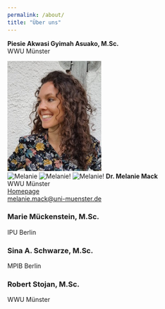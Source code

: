 ```yaml
---
permalink: /about/
title: "Über uns"
---
```


**Piesie Akwasi Gyimah Asuako, M.Sc.**  
WWU Münster 

![Melanie](/assets/images/Passbild.jpg)  
![Melanie]({{https://melm0c.github.io/MONALI-webpage/about/}}/images//assets/images/Passbild.jpg)
![Melanie!]({{https://melm0c.github.io}}/images//assets/images/Passbild.jpg)
![Melanie!](https://melm0c.github.io/assets/images/Passbild.jpg)
**Dr. Melanie Mack**    
WWU Münster  
[Homepage](https://www.uni-muenster.de/Sportwissenschaft/Neuromotor-Behavior/team/mack.shtml)  
<melanie.mack@uni-muenster.de>

### Marie Mückenstein, M.Sc.
IPU Berlin

### Sina A. Schwarze, M.Sc.
MPIB Berlin

### Robert Stojan,  M.Sc.
WWU Münster


